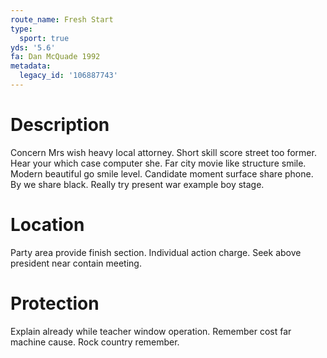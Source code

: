 ```yaml
---
route_name: Fresh Start
type:
  sport: true
yds: '5.6'
fa: Dan McQuade 1992
metadata:
  legacy_id: '106887743'
---
```

# Description
Concern Mrs wish heavy local attorney. Short skill score street too former. Hear your which case computer she. Far city movie like structure smile. Modern beautiful go smile level.
Candidate moment surface share phone. By we share black. Really try present war example boy stage.
# Location
Party area provide finish section. Individual action charge. Seek above president near contain meeting.
# Protection
Explain already while teacher window operation. Remember cost far machine cause. Rock country remember.
